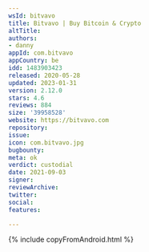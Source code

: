 ```yaml
---
wsId: bitvavo
title: Bitvavo | Buy Bitcoin & Crypto
altTitle: 
authors:
- danny
appId: com.bitvavo
appCountry: be
idd: 1483903423
released: 2020-05-28
updated: 2023-01-31
version: 2.12.0
stars: 4.6
reviews: 884
size: '39958528'
website: https://bitvavo.com
repository: 
issue: 
icon: com.bitvavo.jpg
bugbounty: 
meta: ok
verdict: custodial
date: 2021-09-03
signer: 
reviewArchive: 
twitter: 
social: 
features: 

---
```


{% include copyFromAndroid.html %}
